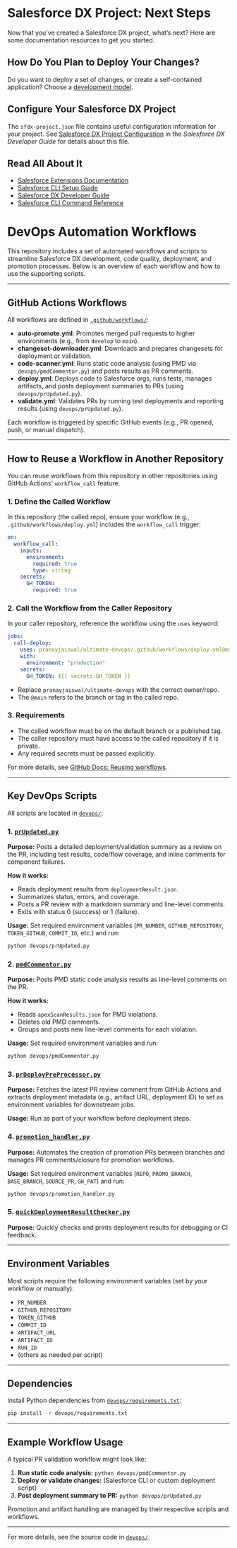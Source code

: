 # Salesforce DX Project: Next Steps

Now that you’ve created a Salesforce DX project, what’s next? Here are some documentation resources to get you started.

## How Do You Plan to Deploy Your Changes?

Do you want to deploy a set of changes, or create a self-contained application? Choose a [development model](https://developer.salesforce.com/tools/vscode/en/user-guide/development-models).

## Configure Your Salesforce DX Project

The `sfdx-project.json` file contains useful configuration information for your project. See [Salesforce DX Project Configuration](https://developer.salesforce.com/docs/atlas.en-us.sfdx_dev.meta/sfdx_dev/sfdx_dev_ws_config.htm) in the _Salesforce DX Developer Guide_ for details about this file.

## Read All About It

- [Salesforce Extensions Documentation](https://developer.salesforce.com/tools/vscode/)
- [Salesforce CLI Setup Guide](https://developer.salesforce.com/docs/atlas.en-us.sfdx_setup.meta/sfdx_setup/sfdx_setup_intro.htm)
- [Salesforce DX Developer Guide](https://developer.salesforce.com/docs/atlas.en-us.sfdx_dev.meta/sfdx_dev/sfdx_dev_intro.htm)
- [Salesforce CLI Command Reference](https://developer.salesforce.com/docs/atlas.en-us.sfdx_cli_reference.meta/sfdx_cli_reference/cli_reference.htm)

# DevOps Automation Workflows

This repository includes a set of automated workflows and scripts to streamline Salesforce DX development, code quality, deployment, and promotion processes. Below is an overview of each workflow and how to use the supporting scripts.

---

## GitHub Actions Workflows

All workflows are defined in [`.github/workflows/`](.github/workflows/):

- **auto-promote.yml**: Promotes merged pull requests to higher environments (e.g., from `develop` to `main`).
- **changeset-downloader.yml**: Downloads and prepares changesets for deployment or validation.
- **code-scanner.yml**: Runs static code analysis (using PMD via `devops/pmdCommentor.py`) and posts results as PR comments.
- **deploy.yml**: Deploys code to Salesforce orgs, runs tests, manages artifacts, and posts deployment summaries to PRs (using `devops/prUpdated.py`).
- **validate.yml**: Validates PRs by running test deployments and reporting results (using `devops/prUpdated.py`).

Each workflow is triggered by specific GitHub events (e.g., PR opened, push, or manual dispatch).

---

## How to Reuse a Workflow in Another Repository

You can reuse workflows from this repository in other repositories using GitHub Actions' `workflow_call` feature.

### 1. Define the Called Workflow

In this repository (the called repo), ensure your workflow (e.g., `.github/workflows/deploy.yml`) includes the `workflow_call` trigger:

```yaml
on:
  workflow_call:
    inputs:
      environment:
        required: true
        type: string
    secrets:
      GH_TOKEN:
        required: true
```

### 2. Call the Workflow from the Caller Repository

In your caller repository, reference the workflow using the `uses` keyword:

```yaml
jobs:
  call-deploy:
    uses: pranayjaiswal/ultimate-devops/.github/workflows/deploy.yml@main
    with:
      environment: "production"
    secrets:
      GH_TOKEN: ${{ secrets.GH_TOKEN }}
```

- Replace `pranayjaiswal/ultimate-devops` with the correct owner/repo.
- The `@main` refers to the branch or tag in the called repo.

### 3. Requirements

- The called workflow must be on the default branch or a published tag.
- The caller repository must have access to the called repository if it is private.
- Any required secrets must be passed explicitly.

For more details, see [GitHub Docs: Reusing workflows](https://docs.github.com/en/actions/using-workflows/reusing-workflows).

---

## Key DevOps Scripts

All scripts are located in [`devops/`](devops/):

### 1. [`prUpdated.py`](devops/prUpdated.py)

**Purpose:**
Posts a detailed deployment/validation summary as a review on the PR, including test results, code/flow coverage, and inline comments for component failures.

**How it works:**
- Reads deployment results from `deploymentResult.json`.
- Summarizes status, errors, and coverage.
- Posts a PR review with a markdown summary and line-level comments.
- Exits with status 0 (success) or 1 (failure).

**Usage:**
Set required environment variables (`PR_NUMBER`, `GITHUB_REPOSITORY`, `TOKEN_GITHUB`, `COMMIT_ID`, etc.) and run:
```sh
python devops/prUpdated.py
```

### 2. [`pmdCommentor.py`](devops/pmdCommentor.py)

**Purpose:**
Posts PMD static code analysis results as line-level comments on the PR.

**How it works:**
- Reads `apexScanResults.json` for PMD violations.
- Deletes old PMD comments.
- Groups and posts new line-level comments for each violation.

**Usage:**
Set required environment variables and run:
```sh
python devops/pmdCommentor.py
```

### 3. [`prDeployPreProcessor.py`](devops/prDeployPreProcessor.py)

**Purpose:**
Fetches the latest PR review comment from GitHub Actions and extracts deployment metadata (e.g., artifact URL, deployment ID) to set as environment variables for downstream jobs.

**Usage:**
Run as part of your workflow before deployment steps.

### 4. [`promotion_handler.py`](devops/promotion_handler.py)

**Purpose:**
Automates the creation of promotion PRs between branches and manages PR comments/closure for promotion workflows.

**Usage:**
Set required environment variables (`REPO`, `PROMO_BRANCH`, `BASE_BRANCH`, `SOURCE_PR`, `GH_PAT`) and run:
```sh
python devops/promotion_handler.py
```

### 5. [`quickDeploymentResultChecker.py`](devops/quickDeploymentResultChecker.py)

**Purpose:**
Quickly checks and prints deployment results for debugging or CI feedback.

---

## Environment Variables

Most scripts require the following environment variables (set by your workflow or manually):

- `PR_NUMBER`
- `GITHUB_REPOSITORY`
- `TOKEN_GITHUB`
- `COMMIT_ID`
- `ARTIFACT_URL`
- `ARTIFACT_ID`
- `RUN_ID`
- (others as needed per script)

---

## Dependencies

Install Python dependencies from [`devops/requirements.txt`](devops/requirements.txt):

```sh
pip install -r devops/requirements.txt
```

---

## Example Workflow Usage

A typical PR validation workflow might look like:

1. **Run static code analysis:**
   `python devops/pmdCommentor.py`
2. **Deploy or validate changes:**
   (Salesforce CLI or custom deployment script)
3. **Post deployment summary to PR:**
   `python devops/prUpdated.py`

Promotion and artifact handling are managed by their respective scripts and workflows.

---

For more details, see the source code in [`devops/`](devops/).
